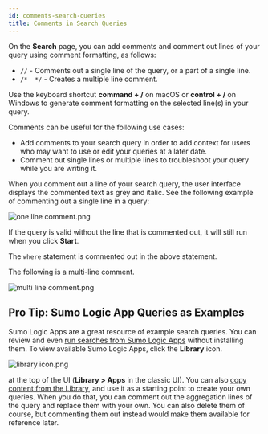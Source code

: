 ```yaml
---
id: comments-search-queries
title: Comments in Search Queries
---
```




On the **Search** page, you can add comments and comment out lines of
your query using comment formatting, as follows:

* `//` - Comments out a single line of the query, or a part of a
    single line. 
* `/*  */` - Creates a multiple line comment.

Use the keyboard shortcut **command + /** on macOS or **control + /** on Windows to generate comment formatting on the selected line(s) in your query.

Comments can be useful for the following use cases:

* Add comments to your search query in order to add context for users who may want to use or edit your queries at a later date.
* Comment out single lines or multiple lines to troubleshoot your query while you are writing it.

When you comment out a line of your search query, the user interface displays the commented text as grey and italic. See the following
example of commenting out a single line in a query:

![one line comment.png](/img/search/get-started-search/search-basics/comments-search-queries/one-line-comment.png)

If the query is valid without the line that is commented out, it will still run when you click **Start**.

The `where` statement is commented out in the above statement.

The following is a multi-line comment.

![multi line comment.png](/img/search/get-started-search/search-basics/comments-search-queries/multi-line-comment.png)

## Pro Tip: Sumo Logic App Queries as Examples

Sumo Logic Apps are a great resource of example search queries. You can review and even [run searches from Sumo Logic Apps](../../../get-started/library/run-searches-apps.md) without installing them. To view available Sumo Logic Apps, click the **Library** icon.

![library icon.png](/img/reuse/library-icon.png)

at the top of the UI (**Library \> Apps** in the classic UI). You can also [copy content from the Library](/docs/get-started/library/sumo-logic-library), and use it as a starting point to create your own queries. When you do that, you can comment out the aggregation lines of the query and replace them with your own. You can also delete them of course, but commenting them out instead would make them available for reference later.
